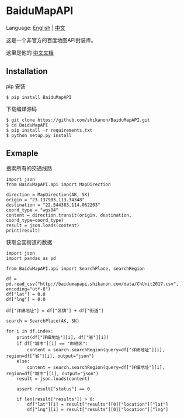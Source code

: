 # BaiduMapAPI

Language: [English](https://github.com/shikanon/BaiduMapAPI/blob/master/README.md) | [中文](https://github.com/shikanon/BaiduMapAPI/blob/master/README_ZH.md)

这是一个非官方的百度地图API封装库。

这里是他的 [中文文档](http://baidumapapi.shikanon.com/doc/)

## Installation

pip 安装
```
$ pip install BaiduMapAPI
```

下载编译源码
```
$ git clone https://github.com/shikanon/BaiduMapAPI.git
$ cd BaiduMapAPI
$ pip install -r requirements.txt
$ python setup.py install
```

## Exmaple

搜索所有的交通线路
```
import json
from BaiduMapAPI.api import MapDirection

direction = MapDirection(AK, SK)
origin = "23.137903,113.34348"
destination = "22.544383,114.062203"
coord_type = "wgs84"
content = direction.transit(origin, destination, coord_type=coord_type)
result = json.loads(content)
print(result)
```

获取全国街道的数据

```
import json
import pandas as pd

from BaiduMapAPI.api import SearchPlace, searchRegion

df = pd.read_csv("http://baidumapapi.shikanon.com/data/ChUnit2017.csv", encoding="utf-8")
df["lat"] = 0.0
df["lng"] = 0.0

df["详细地址"] = df["区镇"] + df["街道"]

search = SearchPlace(AK, SK)

for i in df.index:
    print(df["详细地址"][i], df["省"][i])
    if df["城市"][i] == "市辖区":
        content = search.searchRegion(query=df["详细地址"][i], region=df["省"][i], output="json")
    else:
        content = search.searchRegion(query=df["详细地址"][i], region=df["城市"][i], output="json")
    result = json.loads(content)

    assert result["status"] == 0

    if len(result["results"]) > 0:
        df["lat"][i] = result["results"][0]["location"]["lat"]
        df["lng"][i] = result["results"][0]["location"]["lng"]
```